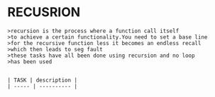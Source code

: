 #                  RECUSRION
    >recursion is the process where a function call itself
	>to achieve a certain functionality.You need to set a base line
	>for the recursive function less it becomes an endless recall
	>which then leads to seg fault
	>these tasks have all been done using recursion and no loop
	>has been used
	
	
	| TASK | description |
	| ----- | ---------- |
